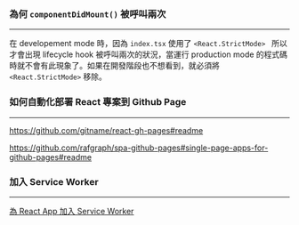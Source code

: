 ### 為何 `componentDidMount()` 被呼叫兩次

---

在 developement mode 時，因為 `index.tsx` 使用了 `<React.StrictMode> ` 所以才會出現 lifecycle hook 被呼叫兩次的狀況，當運行 production mode 的程式碼時就不會有此現象了。如果在開發階段也不想看到，就必須將 `<React.StrictMode>` 移除。

### 如何自動化部署 React 專案到 Github Page

---

https://github.com/gitname/react-gh-pages#readme

https://github.com/rafgraph/spa-github-pages#single-page-apps-for-github-pages#readme

### 加入 Service Worker

---

[為 React App 加入 Service Worker](https://medium.com/@zongrong.h886/%E7%82%BA-react-app-%E5%8A%A0%E5%85%A5-service-worker-1e4fab482e5a)